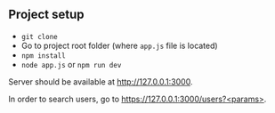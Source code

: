 ## Project setup

 - `git clone`
 - Go to project root folder (where `app.js` file is located)
 - `npm install`
 - `node app.js` or `npm run dev`

Server should be available at http://127.0.0.1:3000.

In order to search users, go to https://127.0.0.1:3000/users?<params>.